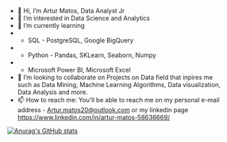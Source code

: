 - 👋 Hi, I’m Artur Matos, Data Analyst Jr
- 👀 I’m interested in Data Science and Analytics
- 🌱 I’m currently learning
-   * SQL - PostgreSQL, Google BigQuery 
-   * Python - Pandas, SKLearn, Seaborn, Numpy 
-   * Microsoft Power BI, Microsoft Excel
- 💞️ I’m looking to collaborate on Projects on Data field that inpires me such as Data Mining, Machine Learning Algorithms, Data visualization, Data Analysis and more.
- 📫 How to reach me: You'll be able to reach me on my personal e-mail address - Artur.matos20@outlook.com or my linkedin page 
https://www.linkedin.com/in/artur-matos-58636669/




[![Anurag's GitHub stats](https://github-readme-stats.vercel.app/api?username=Armatos20&show_icons=True)](https://github.com/anuraghazra/github-readme-stats)

<!---
Armatos20/Armatos20 is a ✨ special ✨ repository because its `README.md` (this file) appears on your GitHub profile.
You can click the Preview link to take a look at your changes.
--->
